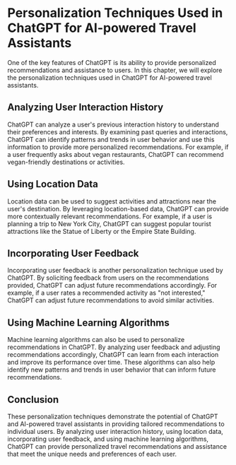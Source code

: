 Personalization Techniques Used in ChatGPT for AI-powered Travel Assistants
=========================================================================================================================================

One of the key features of ChatGPT is its ability to provide personalized recommendations and assistance to users. In this chapter, we will explore the personalization techniques used in ChatGPT for AI-powered travel assistants.

Analyzing User Interaction History
----------------------------------

ChatGPT can analyze a user's previous interaction history to understand their preferences and interests. By examining past queries and interactions, ChatGPT can identify patterns and trends in user behavior and use this information to provide more personalized recommendations. For example, if a user frequently asks about vegan restaurants, ChatGPT can recommend vegan-friendly destinations or activities.

Using Location Data
-------------------

Location data can be used to suggest activities and attractions near the user's destination. By leveraging location-based data, ChatGPT can provide more contextually relevant recommendations. For example, if a user is planning a trip to New York City, ChatGPT can suggest popular tourist attractions like the Statue of Liberty or the Empire State Building.

Incorporating User Feedback
---------------------------

Incorporating user feedback is another personalization technique used by ChatGPT. By soliciting feedback from users on the recommendations provided, ChatGPT can adjust future recommendations accordingly. For example, if a user rates a recommended activity as "not interested," ChatGPT can adjust future recommendations to avoid similar activities.

Using Machine Learning Algorithms
---------------------------------

Machine learning algorithms can also be used to personalize recommendations in ChatGPT. By analyzing user feedback and adjusting recommendations accordingly, ChatGPT can learn from each interaction and improve its performance over time. These algorithms can also help identify new patterns and trends in user behavior that can inform future recommendations.

Conclusion
----------

These personalization techniques demonstrate the potential of ChatGPT and AI-powered travel assistants in providing tailored recommendations to individual users. By analyzing user interaction history, using location data, incorporating user feedback, and using machine learning algorithms, ChatGPT can provide personalized travel recommendations and assistance that meet the unique needs and preferences of each user.
